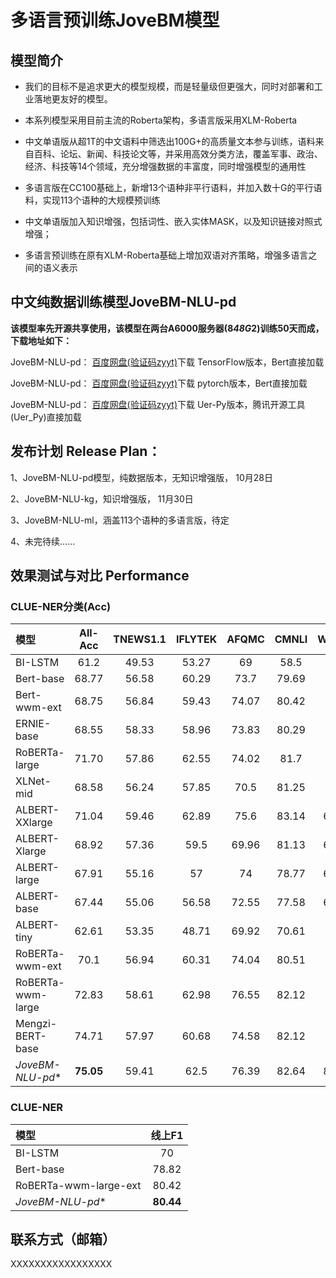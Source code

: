 
# 多语言预训练JoveBM模型

## 模型简介
* 我们的目标不是追求更大的模型规模，而是轻量级但更强大，同时对部署和工业落地更友好的模型。

* 本系列模型采用目前主流的Roberta架构，多语言版采用XLM-Roberta

* 中文单语版从超1T的中文语料中筛选出100G+的高质量文本参与训练，语料来自百科、论坛、新闻、科技论文等，并采用高效分类方法，覆盖军事、政治、经济、科技等14个领域，充分增强数据的丰富度，同时增强模型的通用性

* 多语言版在CC100基础上，新增13个语种非平行语料，并加入数十G的平行语料，实现113个语种的大规模预训练

* 中文单语版加入知识增强，包括词性、嵌入实体MASK，以及知识链接对照式增强；

* 多语言预训练在原有XLM-Roberta基础上增加双语对齐策略，增强多语言之间的语义表示
         
## 中文纯数据训练模型JoveBM-NLU-pd
**该模型率先开源共享使用，该模型在两台A6000服务器(8*48G*2)训练50天而成，下载地址如下：**

JoveBM-NLU-pd： <a href="https://pan.baidu.com/s/19k-5aLOe4pW_1qu8yAcBwA">百度网盘(验证码zyyt)</a>下载 TensorFlow版本，Bert直接加载

JoveBM-NLU-pd： <a href="https://pan.baidu.com/s/1CvWxKCwV3ltIsUWx6R9xlQ">百度网盘(验证码zyyt)</a>下载 pytorch版本，Bert直接加载

JoveBM-NLU-pd： <a href="https://pan.baidu.com/s/1ZEtWBpbPBBXZcgSZqT67_w">百度网盘(验证码zyyt)</a>下载 Uer-Py版本，腾讯开源工具(Uer_Py)直接加载


## 发布计划 Release Plan：
1、JoveBM-NLU-pd模型，纯数据版本，无知识增强版， 10月28日

2、JoveBM-NLU-kg，知识增强版， 11月30日

3、JoveBM-NLU-ml，涵盖113个语种的多语言版，待定

4、未完待续……

效果测试与对比 Performance 
-------------------------------------------------

###  CLUE-NER分类(Acc)

| 模型 | All-Acc | TNEWS1.1 | IFLYTEK | AFQMC | CMNLI | WSC1.1 | CSL |
| :------- | :---------: | :---------: | :---------: | :---------: | :---------: | :---------: | :---------: |
| BI-LSTM | 61.2 | 49.53 | 53.27 | 69 | 58.5 | 61.1 | 75.8 |
| Bert-base | 68.77 | 56.58 | 60.29 | 73.7 | 79.69 | 62 | 80.36 |
| Bert-wwm-ext | 68.75 | 56.84 | 59.43 | 74.07 | 80.42 | 61.1 | 80.63 |
| ERNIE-base | 68.55 | 58.33 | 58.96 | 73.83 | 80.29 | 60.8 | 79.1 |
| RoBERTa-large | 71.70 | 57.86 | 62.55 | 74.02 | 81.7 | 72.7 | 81.36 |
| XLNet-mid | 68.58 | 56.24 | 57.85 | 70.5 | 81.25 | 64.4 | 81.26 |
| ALBERT-XXlarge | 71.04 | 59.46 | 62.89 | 75.6 | 83.14 | 61.54 | 83.63 |
| ALBERT-Xlarge | 68.92 | 57.36 | 59.5 | 69.96 | 81.13 | 64.34 | 81.2 |
| ALBERT-large | 67.91 | 55.16 | 57 | 74 | 78.77 | 62.24 | 80.3 |
| ALBERT-base | 67.44 | 55.06 | 56.58 | 72.55 | 77.58 | 64.34 | 78.5 |
| ALBERT-tiny | 62.61 | 53.35 | 48.71 | 69.92 | 70.61 | 58.5 | 74.56 |
| RoBERTa-wwm-ext | 70.1 | 56.94 | 60.31 | 74.04 | 80.51 | 67.8 | 81 |
| RoBERTa-wwm-large | 72.83 | 58.61 | 62.98 | 76.55 | 82.12 | 74.6 | 82.13 |
| Mengzi-BERT-base | 74.71 | 57.97 | 60.68 | 74.58 | 82.12 | 87.5 | 85.4 |
| *JoveBM-NLU-pd** |  **75.05** | 59.41 | 62.5 | 76.39 | 82.64 | 84.54 | 84.9 |

### CLUE-NER

| 模型 | 线上F1 |
| :------- | :---------: |
| BI-LSTM | 70 |
| Bert-base | 78.82 | 
| RoBERTa-wwm-large-ext | 80.42 | 
| *JoveBM-NLU-pd** | **80.44** |
联系方式（邮箱）
-------------------------------------------------
XXXXXXXXXXXXXXXXX
